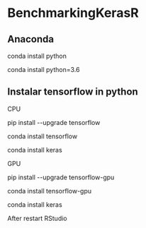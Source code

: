 # BenchmarkingKerasR

Anaconda
--------

   conda install python

   conda install python=3.6 
   
   
Instalar tensorflow in python
-----------------------------

CPU

   pip install --upgrade tensorflow
   
   conda install tensorflow

   conda install keras

GPU

   pip install --upgrade tensorflow-gpu

   conda install tensorflow-gpu
  
   conda install keras
   
After restart RStudio

